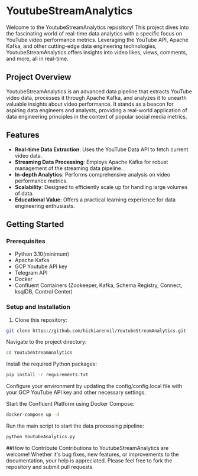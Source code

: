 # YoutubeStreamAnalytics

Welcome to the YoutubeStreamAnalytics repository! This project dives into the fascinating world of real-time data analytics with a specific focus on YouTube video performance metrics. Leveraging the YouTube API, Apache Kafka, and other cutting-edge data engineering technologies, YoutubeStreamAnalytics offers insights into video likes, views, comments, and more, all in real-time.

## Project Overview

YoutubeStreamAnalytics is an advanced data pipeline that extracts YouTube video data, processes it through Apache Kafka, and analyzes it to unearth valuable insights about video performance. It stands as a beacon for aspiring data engineers and analysts, providing a real-world application of data engineering principles in the context of popular social media metrics.

## Features

- **Real-time Data Extraction**: Uses the YouTube Data API to fetch current video data.
- **Streaming Data Processing**: Employs Apache Kafka for robust management of the streaming data pipeline.
- **In-depth Analytics**: Performs comprehensive analysis on video performance metrics.
- **Scalability**: Designed to efficiently scale up for handling large volumes of data.
- **Educational Value**: Offers a practical learning experience for data engineering enthusiasts.

## Getting Started

### Prerequisites

- Python 3.10(minimum)
- Apache Kafka
- GCP Youtube API key
- Telegram API
- Docker
- Confluent Containers (Zookeeper, Kafka, Schema Registry, Connect, ksqlDB, Control Center)

### Setup and Installation

1. Clone this repository:

```sh
git clone https://github.com/hizkiarenvil/YoutubeStreamAnalytics.git
```
Navigate to the project directory:
```sh
cd YoutubeStreamAnalytics
```
Install the required Python packages:
```sh
pip install -r requirements.txt
```
Configure your environment by updating the config/config.local file with your GCP YouTube API key and other necessary settings.

Start the Confluent Platform using Docker Compose:
```sh
docker-compose up -d
```
Run the main script to start the data processing pipeline:
```sh
python YoutubeAnalytics.py
```
##How to Contribute
Contributions to YoutubeStreamAnalytics are welcome! Whether it's bug fixes, new features, or improvements to the documentation, your help is appreciated. Please feel free to fork the repository and submit pull requests.
